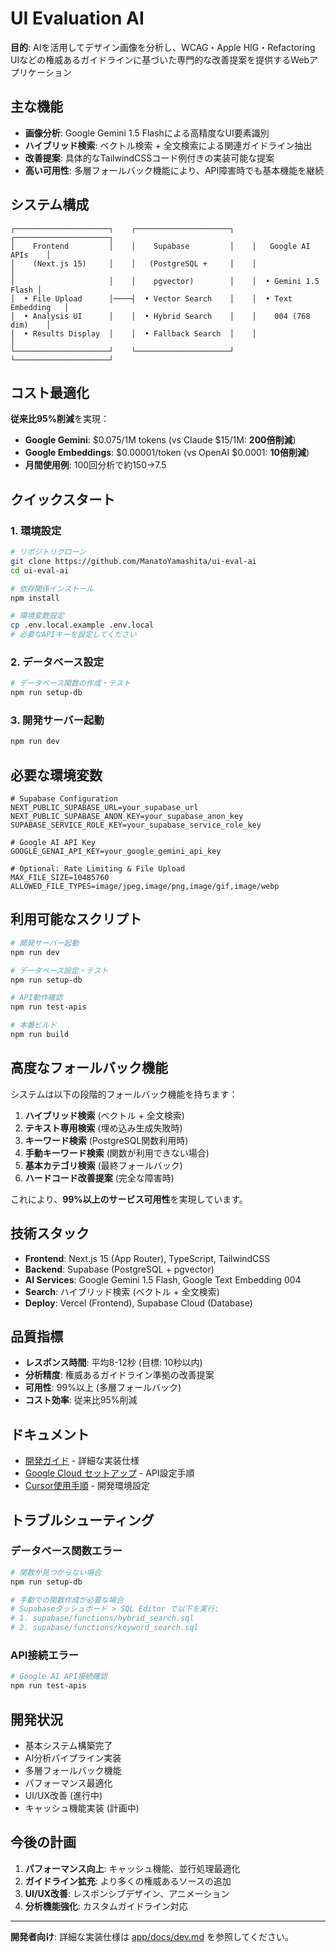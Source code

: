 # UI Evaluation AI

**目的**: AIを活用してデザイン画像を分析し、WCAG・Apple HIG・Refactoring UIなどの権威あるガイドラインに基づいた専門的な改善提案を提供するWebアプリケーション

## 主な機能

- **画像分析**: Google Gemini 1.5 Flashによる高精度なUI要素識別
- **ハイブリッド検索**: ベクトル検索 + 全文検索による関連ガイドライン抽出
- **改善提案**: 具体的なTailwindCSSコード例付きの実装可能な提案
- **高い可用性**: 多層フォールバック機能により、API障害時でも基本機能を継続

## システム構成

```
┌─────────────────────┐    ┌─────────────────────┐    ┌─────────────────────┐
│    Frontend         │    │    Supabase         │    │   Google AI APIs    │
│    (Next.js 15)     │    │   (PostgreSQL +     │    │                     │
│                     │    │    pgvector)        │    │  • Gemini 1.5 Flash │
│  • File Upload      │────┤  • Vector Search    │    │  • Text Embedding   │
│  • Analysis UI      │    │  • Hybrid Search    │    │    004 (768 dim)    │
│  • Results Display  │    │  • Fallback Search  │    │                     │
└─────────────────────┘    └─────────────────────┘    └─────────────────────┘
```

## コスト最適化

**従来比95%削減**を実現：
- **Google Gemini**: $0.075/1M tokens (vs Claude $15/1M: **200倍削減**)
- **Google Embeddings**: $0.00001/token (vs OpenAI $0.0001: **10倍削減**)
- **月間使用例**: 100回分析で約$150→$7.5

## クイックスタート

### 1. 環境設定

```bash
# リポジトリクローン
git clone https://github.com/ManatoYamashita/ui-eval-ai
cd ui-eval-ai

# 依存関係インストール
npm install

# 環境変数設定
cp .env.local.example .env.local
# 必要なAPIキーを設定してください
```

### 2. データベース設定

```bash
# データベース関数の作成・テスト
npm run setup-db
```

### 3. 開発サーバー起動

```bash
npm run dev
```

## 必要な環境変数

```env
# Supabase Configuration
NEXT_PUBLIC_SUPABASE_URL=your_supabase_url
NEXT_PUBLIC_SUPABASE_ANON_KEY=your_supabase_anon_key
SUPABASE_SERVICE_ROLE_KEY=your_supabase_service_role_key

# Google AI API Key
GOOGLE_GENAI_API_KEY=your_google_gemini_api_key

# Optional: Rate Limiting & File Upload
MAX_FILE_SIZE=10485760
ALLOWED_FILE_TYPES=image/jpeg,image/png,image/gif,image/webp
```

## 利用可能なスクリプト

```bash
# 開発サーバー起動
npm run dev

# データベース設定・テスト
npm run setup-db

# API動作確認
npm run test-apis

# 本番ビルド
npm run build
```

## 高度なフォールバック機能

システムは以下の段階的フォールバック機能を持ちます：

1. **ハイブリッド検索** (ベクトル + 全文検索)
2. **テキスト専用検索** (埋め込み生成失敗時)
3. **キーワード検索** (PostgreSQL関数利用時)
4. **手動キーワード検索** (関数が利用できない場合)
5. **基本カテゴリ検索** (最終フォールバック)
6. **ハードコード改善提案** (完全な障害時)

これにより、**99%以上のサービス可用性**を実現しています。

## 技術スタック

- **Frontend**: Next.js 15 (App Router), TypeScript, TailwindCSS
- **Backend**: Supabase (PostgreSQL + pgvector)
- **AI Services**: Google Gemini 1.5 Flash, Google Text Embedding 004
- **Search**: ハイブリッド検索 (ベクトル + 全文検索)
- **Deploy**: Vercel (Frontend), Supabase Cloud (Database)

## 品質指標

- **レスポンス時間**: 平均8-12秒 (目標: 10秒以内)
- **分析精度**: 権威あるガイドライン準拠の改善提案
- **可用性**: 99%以上 (多層フォールバック)
- **コスト効率**: 従来比95%削減

## ドキュメント

- [開発ガイド](./app/docs/dev.md) - 詳細な実装仕様
- [Google Cloud セットアップ](./app/docs/google-cloud-setup.md) - API設定手順
- [Cursor使用手順](./app/docs/procudure-with-cursor.md) - 開発環境設定

## トラブルシューティング

### データベース関数エラー
```bash
# 関数が見つからない場合
npm run setup-db

# 手動での関数作成が必要な場合
# Supabaseダッシュボード > SQL Editor で以下を実行:
# 1. supabase/functions/hybrid_search.sql
# 2. supabase/functions/keyword_search.sql
```

### API接続エラー
```bash
# Google AI API接続確認
npm run test-apis
```

## 開発状況

- 基本システム構築完了
- AI分析パイプライン実装
- 多層フォールバック機能
- パフォーマンス最適化
- UI/UX改善 (進行中)
- キャッシュ機能実装 (計画中)

## 今後の計画

1. **パフォーマンス向上**: キャッシュ機能、並行処理最適化
2. **ガイドライン拡充**: より多くの権威あるソースの追加
3. **UI/UX改善**: レスポンシブデザイン、アニメーション
4. **分析機能強化**: カスタムガイドライン対応

---

**開発者向け**: 詳細な実装仕様は [app/docs/dev.md](./app/docs/dev.md) を参照してください。